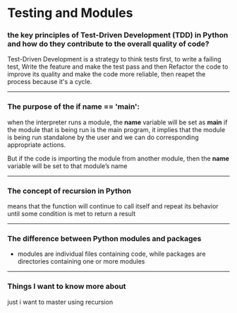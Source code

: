 # Testing and Modules 

### the key principles of Test-Driven Development (TDD) in Python and how do they contribute to the overall quality of code?
Test-Driven Development is a strategy to think tests first, to write a failing test, Write the feature and make the test pass and then Refactor the code to improve its quality and make the code more reliable, then reapet the process because it's a cycle.


------
### The purpose of the if __name__ == '__main__':
when the interpreter runs a module, the __name__ variable will be set as  __main__ if the module that is being run is the main program, it implies that the module is being run standalone by the user and we can do corresponding appropriate actions.

But if the code is importing the module from another module, then the __name__  variable will be set to that module’s name

------

### The concept of recursion in Python

means that the function will continue to call itself and repeat its behavior until some condition is met to return a result
 
-----
### The difference between Python modules and packages

* modules are individual files containing code, while packages are directories containing one or more modules


---------
### Things I want to know more about

just i want to master using recursion 
